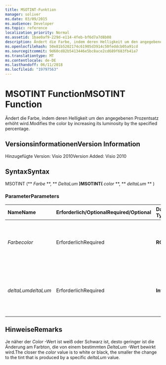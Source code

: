 ```yaml
---
title: MSOTINT-Funktion
manager: soliver
ms.date: 03/09/2015
ms.audience: Developer
ms.topic: reference
localization_priority: Normal
ms.assetid: 1bae0af9-229d-e114-4feb-bf6d7a7d8b08
description: Ändert die Farbe, indem deren Helligkeit um den angegebenen Prozentsatz erhöht  wird.
ms.openlocfilehash: 50e81b5202174c61905d3914c50feddcb05a91cd
ms.sourcegitcommit: 9d60cd82b5413446e5bc8ace2cd689f683fb41a7
ms.translationtype: MT
ms.contentlocale: de-DE
ms.lasthandoff: 06/11/2018
ms.locfileid: "19797563"
---
```

# <a name="msotint-function"></a><span data-ttu-id="13e4a-103">MSOTINT Function</span><span class="sxs-lookup"><span data-stu-id="13e4a-103">MSOTINT Function</span></span>

<span data-ttu-id="13e4a-104">Ändert die Farbe, indem deren Helligkeit um den angegebenen Prozentsatz erhöht  wird.</span><span class="sxs-lookup"><span data-stu-id="13e4a-104">Modifies the color by increasing its luminosity by the specified percentage.</span></span>
  
## <a name="version-information"></a><span data-ttu-id="13e4a-105">Versionsinformationen</span><span class="sxs-lookup"><span data-stu-id="13e4a-105">Version Information</span></span>

<span data-ttu-id="13e4a-106">Hinzugefügte Version: Visio 2010</span><span class="sxs-lookup"><span data-stu-id="13e4a-106">Version Added: Visio 2010</span></span> 
  
## <a name="syntax"></a><span data-ttu-id="13e4a-107">Syntax</span><span class="sxs-lookup"><span data-stu-id="13e4a-107">Syntax</span></span>

<span data-ttu-id="13e4a-108">MSOTINT (** *Farbe* **, ** *DeltaLum* **)</span><span class="sxs-lookup"><span data-stu-id="13e4a-108">MSOTINT(** *color* **, ** *deltaLum* ** )</span></span> 
  
### <a name="parameters"></a><span data-ttu-id="13e4a-109">Parameter</span><span class="sxs-lookup"><span data-stu-id="13e4a-109">Parameters</span></span>

|<span data-ttu-id="13e4a-110">**Name**</span><span class="sxs-lookup"><span data-stu-id="13e4a-110">**Name**</span></span>|<span data-ttu-id="13e4a-111">**Erforderlich/Optional**</span><span class="sxs-lookup"><span data-stu-id="13e4a-111">**Required/Optional**</span></span>|<span data-ttu-id="13e4a-112">**Datentyp**</span><span class="sxs-lookup"><span data-stu-id="13e4a-112">**Data Type**</span></span>|<span data-ttu-id="13e4a-113">**Beschreibung**</span><span class="sxs-lookup"><span data-stu-id="13e4a-113">**Description**</span></span>|
|:-----|:-----|:-----|:-----|
| <span data-ttu-id="13e4a-114">_Farbe_</span><span class="sxs-lookup"><span data-stu-id="13e4a-114">_color_</span></span> <br/> |<span data-ttu-id="13e4a-115">Erforderlich</span><span class="sxs-lookup"><span data-stu-id="13e4a-115">Required</span></span>  <br/> |<span data-ttu-id="13e4a-116">**RGB**</span><span class="sxs-lookup"><span data-stu-id="13e4a-116">**RGB**</span></span> <br/> |<span data-ttu-id="13e4a-117">Der standardmäßige RGB-Farbwert (Rot, Grün, Blau) oder eine Referenz auf eine Farbe.</span><span class="sxs-lookup"><span data-stu-id="13e4a-117">The standard RGB (red, green, blue) color value or reference to a color.</span></span>  <br/> |
| <span data-ttu-id="13e4a-118">_deltaLum_</span><span class="sxs-lookup"><span data-stu-id="13e4a-118">_deltaLum_</span></span> <br/> |<span data-ttu-id="13e4a-119">Erforderlich</span><span class="sxs-lookup"><span data-stu-id="13e4a-119">Required</span></span>  <br/> |<span data-ttu-id="13e4a-120">**Integer**</span><span class="sxs-lookup"><span data-stu-id="13e4a-120">**Integer**</span></span> <br/> |<span data-ttu-id="13e4a-121">Die prozentuale Änderung in Richtung weiß (-100 %) oder Schwarz (100 %) vom Wert _Color_ .</span><span class="sxs-lookup"><span data-stu-id="13e4a-121">The percentage change toward white (-100%) or black (100%) from the  _color_ value.</span></span>  <br/> |
   
## <a name="remarks"></a><span data-ttu-id="13e4a-122">Hinweise</span><span class="sxs-lookup"><span data-stu-id="13e4a-122">Remarks</span></span>

<span data-ttu-id="13e4a-123">Je näher der _Color_ -Wert ist weiß oder Schwarz ist, desto geringer ist die Änderung am Farbton, die von einem bestimmten _DeltaLum_ -Wert bewirkt wird.</span><span class="sxs-lookup"><span data-stu-id="13e4a-123">The closer the  _color_ value is to white or black, the smaller the change to the tint that is produced by a specific  _deltaLum_ value.</span></span> 
  

